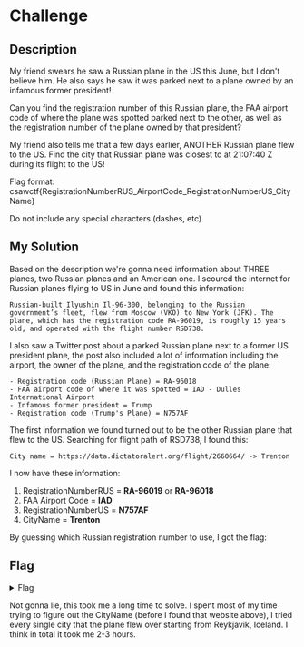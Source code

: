 # Challenge

## Description

My friend swears he saw a Russian plane in the US this June, but I don't believe him. He also says he saw it was parked next to a plane owned by an infamous former president!

Can you find the registration number of this Russian plane, the FAA airport code of where the plane was spotted parked next to the other, as well as the registration number of the plane owned by that president?

My friend also tells me that a few days earlier, ANOTHER Russian plane flew to the US. Find the city that Russian plane was closest to at 21:07:40 Z during its flight to the US!

Flag format: csawctf{RegistrationNumberRUS_AirportCode_RegistrationNumberUS_CityName}

Do not include any special characters (dashes, etc)

## My Solution

Based on the description we're gonna need information about THREE planes, two Russian planes and an American one. I scoured the internet for Russian planes flying to US in June and found this information:


```
Russian-built Ilyushin Il-96-300, belonging to the Russian government’s fleet, flew from Moscow (VKO) to New York (JFK). The plane, which has the registration code RA-96019, is roughly 15 years old, and operated with the flight number RSD738.
```

I also saw a Twitter post about a parked Russian plane next to a former US president plane, the post also included a lot of information including the airport, the owner of the plane, and the registration code of the plane:

```
- Registration code (Russian Plane) = RA-96018
- FAA airport code of where it was spotted = IAD - Dulles International Airport
- Infamous former president = Trump
- Registration code (Trump's Plane) = N757AF
```

The first information we found turned out to be the other Russian plane that flew to the US.
Searching for flight path of RSD738, I found this:

```
City name = https://data.dictatoralert.org/flight/2660664/ -> Trenton
```

I now have these information:

1. RegistrationNumberRUS = **RA-96019** or **RA-96018**
2. FAA Airport Code = **IAD**
3. RegistrationNumberUS = **N757AF**
4. CityName = **Trenton**

By guessing which Russian registration number to use, I got the flag:

## Flag

<details> 
  <summary>Flag</summary>
   csawctf{RA96018_IAD_N757AF_Trenton}
</details>


Not gonna lie, this took me a long time to solve. I spent most of my time trying to figure out the CityName (before I found that website above), I tried every single city that the plane flew over starting from Reykjavik, Iceland. I think in total it took me 2-3 hours.